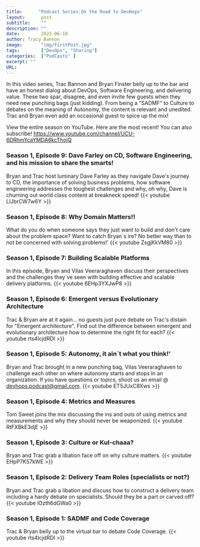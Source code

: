 ```yaml
---
title:      "Podcast Series:On the Road to DevHops"
layout:      post 
subtitle:    ""
description: ""
date:        2023-06-10
author: Tracy Bannon
image:       "img/FirstPost.jpg"
tags:        ["DevOps", "Sharing"]
categories:  ["PodCasts" ]
excerpt: ""
URL: 
---
```

In this video series, Trac Bannon and Bryan Finster belly up to the bar and have an honest dialog about DevOps, Software Engineering, and delivering value. These two spar, disagree, and even invite few guests when they need new punching bags (just kidding). From being a “SADMF” to Culture to debates on the meaning of Autonomy, the content is relevant and unedited. Trac and Bryan even add an occasional guest to spice up the mix!

View the entire season on YouTube. Here are the most recent! You can also subscribe! https://www.youtube.com/channel/UCU-6DRhmYcaYMDA6kcThojQ


### Season 1, Episode 9: Dave Farley on CD, Software Engineering, and his mission to share the smarts!
Bryan and Trac host luminary Dave Farley as they navigate Dave's journey to CD, the importance of solving business problems, how software engineering addresses the toughest challenges and why, oh why, Dave is churning out world class content at breakneck speed!
{{< youtube LlJbrCW7w6Y >}}

### Season 1, Episode 8: Why Domain Matters!!
What do you do when someone says they just want to build and don't care about the problem space? Want to catch Bryan`s ire? No better way than to not be concerned with solving problems!'
{{< youtube ZsgjKkVM80 >}}

### Season 1, Episode 7: Building Scalable Platforms
In this episode, Bryan and Vilas Veeraraghaven discuss their perspectives and the challenges they`ve seen with building effective and scalable delivery platforms.
{{< youtube 6EHp3YXJwP8 >}}

### Season 1, Episode 6: Emergent versus Evolutionary Architecture
Trac & Bryan are at it again... no guests just pure debate on Trac's distain for "Emergent architecture".  Find out the difference between emergent and evolutionary architecture how to determine the right fit for each?
{{< youtube rts4IcjdRDI >}}

### Season 1, Episode 5: Autonomy, it ain`t what you think!'
Bryan and Trac brought in a new punching bag, Vilas Veeraraghaven to challenge each other on where autonomy starts and stops in an organization. If you have questions or topics, shoot us an email @ devhops.podcast@gmail.com.
{{< youtube ET5JUxC8Xws >}}

### Season 1, Episode 4: Metrics and Measures
Tom Sweet joins the mix discussing the ins and outs of using metrics and measurements and why they should never be weaponized.
{{< youtube RtFXBkE3djE >}}

### Season 1, Episode 3: Culture or Kul-chaaa?
Bryan and Trac grab a libation face off on why culture matters.
{{< youtube EHpP7K57kWE >}}

### Season 1, Episode 2: Delivery Team Roles (specialists or not?)
Bryan and Trac grab a libation and discuss how to construct a delivery team including a hardy debate on specialists. Should they be a part or carved off?
{{< youtube lOzth6dGWa0 >}}

### Season 1, Episode 1: SADMF and Code Coverage
Trac & Bryan belly up to the virtual bar to debate Code Coverage.
{{< youtube rts4IcjdRDI >}}
